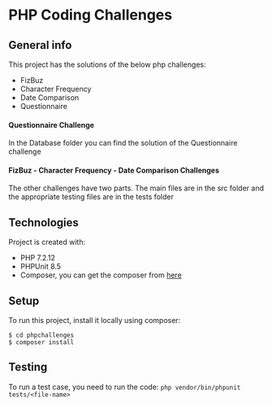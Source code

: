 # PHP Coding Challenges

## General info

This project has the solutions of the below php challenges:

- FizBuz
- Character Frequency
- Date Comparison
- Questionnaire

#### Questionnaire Challenge

In the Database folder you can find the solution of the Questionnaire challenge

#### FizBuz - Character Frequency - Date Comparison Challenges

The other challenges have two parts. The main files are in the src folder and the appropriate testing files are in the tests folder

## Technologies

Project is created with:

- PHP 7.2.12
- PHPUnit 8.5
- Composer, you can get the composer from [here](https://getcomposer.org)

## Setup

To run this project, install it locally using composer:

```
$ cd phpchallenges
$ composer install

```

## Testing

To run a test case, you need to run the code: `php vendor/bin/phpunit tests/<file-name>`

